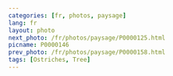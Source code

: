 ```yaml
---
categories: [fr, photos, paysage]
lang: fr
layout: photo
next_photo: /fr/photos/paysage/P0000125.html
picname: P0000146
prev_photo: /fr/photos/paysage/P0000158.html
tags: [Ostriches, Tree]
---
```


